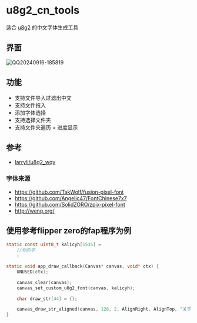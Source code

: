 # u8g2_cn_tools

适合 [u8g2](https://github.com/olikraus/u8g2) 的中文字体生成工具

## 界面

![QQ20240916-185819](https://github.com/user-attachments/assets/fb163d9c-d997-44a9-a20e-d8e3ef3cbd8a)

## 功能

- 支持文件导入过滤出中文
- 支持文件拖入
- 添加字体选择
- 支持选择文件夹
- 支持文件夹遍历 + 进度显示

## 参考

- [larryli/u8g2_wqy](https://github.com/larryli/u8g2_wqy)

### 字体来源

- https://github.com/TakWolf/fusion-pixel-font
- https://github.com/Angelic47/FontChinese7x7
- https://github.com/SolidZORO/zpix-pixel-font
- http://wenq.org/


## 使用参考flipper zero的fap程序为例

```C
static const uint8_t kalicyh[1535] =
    //你的字
    ;

static void app_draw_callback(Canvas* canvas, void* ctx) {
    UNUSED(ctx);

    canvas_clear(canvas);
    canvas_set_custom_u8g2_font(canvas, kalicyh);

    char draw_str[44] = {};

    canvas_draw_str_aligned(canvas, 128, 2, AlignRight, AlignTop, "关于");
}
```
